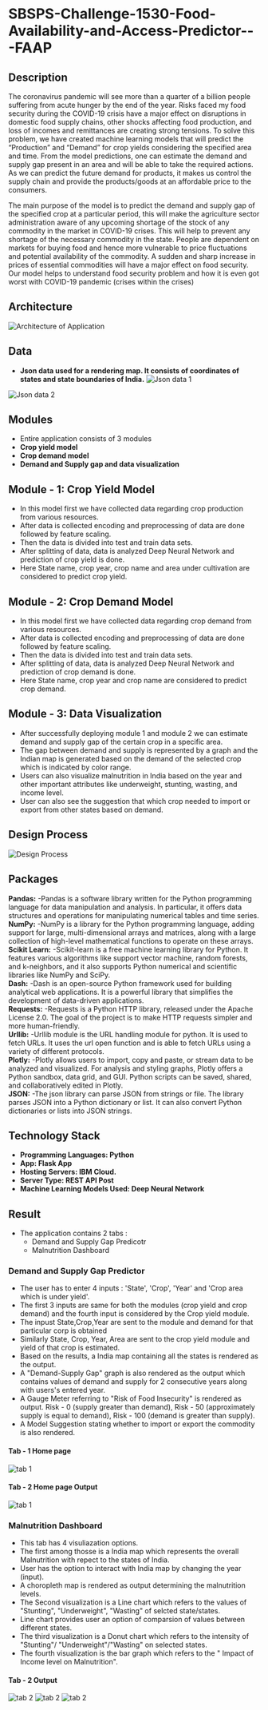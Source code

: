 # SBSPS-Challenge-1530-Food-Availability-and-Access-Predictor---FAAP

## Description
The coronavirus pandemic will see more than a quarter of a billion people suffering from acute hunger by the end of the year. Risks faced my food security during the COVID-19 crisis have a major effect on disruptions in domestic food supply chains, other shocks affecting food production, and loss of incomes and remittances are creating strong tensions.
To solve this problem, we have created machine learning models that will predict the “Production” and “Demand” for crop yields considering the specified area and time. From the model predictions, one can estimate the demand and supply gap present in an area and will be able to take the required actions. As we can predict the future demand for products, it makes us control the supply chain and provide the products/goods at an affordable price to the consumers.

The main purpose of the model is to predict the demand and supply gap of the specified crop at a particular period, this will make the agriculture sector administration aware of any upcoming shortage of the stock of any commodity in the market in COVID-19 crises. This will help to prevent any shortage of the necessary commodity in the state.
People are dependent on markets for buying food and hence more vulnerable to price fluctuations and potential availability of the commodity. A sudden and sharp increase in prices of essential commodities will have a major effect on food security. Our model helps to understand food security problem and how it is even got worst with COVID-19 pandemic (crises within the crises)

## Architecture
![Architecture of Application](https://github.com/SmartPracticeschool/SBSPS-Challenge-1530-Food-Availability-and-Access-Predictor---FAAP/blob/master/images/architecture.png)

## Data 
* **Json data used for a rendering map. It consists of coordinates of states and state boundaries of India.**
![Json data 1](https://github.com/SmartPracticeschool/SBSPS-Challenge-1530-Food-Availability-and-Access-Predictor---FAAP/blob/master/images/jsondata.png)

![Json data 2](https://github.com/SmartPracticeschool/SBSPS-Challenge-1530-Food-Availability-and-Access-Predictor---FAAP/blob/master/images/jsondata1.png)
## Modules
* Entire application consists of 3 modules
* **Crop yield model**
* **Crop demand model**
* **Demand and Supply gap and data visualization**
## Module - 1: Crop Yield Model
* In this model first we have collected data regarding crop production from various resources. 
* After data is collected encoding and preprocessing of data are done followed by feature scaling.
* Then the data is divided into test and train data sets.
* After splitting of data, data is analyzed Deep Neural Network and prediction of crop yield is done.
* Here State name, crop year, crop name and area under cultivation are considered to predict crop yield.
## Module - 2: Crop Demand Model
* In this model first we have collected data regarding crop demand from various resources. 
* After data is collected encoding and preprocessing of data are done followed by feature scaling.
* Then the data is divided into test and train data sets.
* After splitting of data, data is analyzed Deep Neural Network and prediction of crop demand is done.
* Here State name, crop year and crop name are considered to predict crop demand.
## Module - 3: Data Visualization
* After successfully deploying module 1 and module 2 we can estimate demand and supply gap of the certain crop in a specific area.
* The gap between demand and supply is represented by a graph and the Indian map is generated based on the demand of the selected crop which is indicated by color range.
* Users can also visualize malnutrition in India based on the year and other important attributes like underweight, stunting, wasting, and income level.
* User can also see the suggestion that which crop needed to import or export from other states based on demand.

## Design Process

![Design Process](https://github.com/SmartPracticeschool/SBSPS-Challenge-1530-Food-Availability-and-Access-Predictor---FAAP/blob/master/images/design.png)

## Packages 
**Pandas:** -Pandas is a software library written for the Python programming language for data manipulation and analysis. In particular, it offers data structures and operations for manipulating numerical tables and time series.<br/>
**NumPy:** -NumPy is a library for the Python programming language, adding support for large, multi-dimensional arrays and matrices, along with a large collection of high-level mathematical functions to operate on these arrays.<br/>
**Scikit Learn:** -Scikit-learn is a free machine learning library for Python. It features various algorithms like support vector machine, random forests, and k-neighbors, and it also supports Python numerical and scientific libraries like NumPy and SciPy.<br/>
**Dash:** -Dash is an open-source Python framework used for building analytical web applications. It is a powerful library that simplifies the development of data-driven applications.<br/>
**Requests:** -Requests is a Python HTTP library, released under the Apache License 2.0. The goal of the project is to make HTTP requests simpler and more human-friendly.<br/>
**Urllib:** -Urllib module is the URL handling module for python. It is used to fetch URLs. It uses the url open function and is able to fetch URLs using a variety of different protocols.<br/>
**Plotly:** -Plotly allows users to import, copy and paste, or stream data to be analyzed and visualized. For analysis and styling graphs, Plotly offers a Python sandbox, data grid, and GUI. Python scripts can be saved, shared, and collaboratively edited in Plotly.<br/>
**JSON:** -The json library can parse JSON from strings or file. The library parses JSON into a Python dictionary or list. It can also convert Python dictionaries or lists into JSON strings.<br/>

## Technology Stack
* **Programming Languages: Python**
* **App: Flask App**
* **Hosting Servers: IBM Cloud.**
* **Server Type: REST API Post**
* **Machine Learning Models Used: Deep Neural Network**

## Result 
* The application contains 2 tabs :
  * Demand and Supply Gap Predicotr
  * Malnutrition Dashboard
### Demand and Supply Gap Predictor
* The user has to enter 4 inputs : 'State', 'Crop', 'Year' and 'Crop area which is under yield'.
* The first 3 inputs are same for both the modules (crop yield and crop demand) and the fourth input is considered by the Crop yield module.
* The inpust State,Crop,Year are sent to the module and demand for that particular corp is obtained
* Similarly State, Crop, Year, Area are sent to the crop yield module and yield of that crop is estimated.
* Based on the results, a India map containing all the states is rendered as  the output.
* A "Demand-Supply Gap" graph is also rendered as the output which contains values of demand and supply for 2 consecutive years along with users's entered year.
* A Gauge Meter referring to "Risk of Food Insecurity" is rendered as output. Risk - 0 (supply greater than demand), Risk - 50 (approximately supply is equal to demand), Risk - 100 (demand is greater than supply).
* A Model Suggestion stating whether to import or export the commodity is also rendered.
#### Tab - 1 Home page
![tab 1](https://github.com/SmartPracticeschool/SBSPS-Challenge-1530-Food-Availability-and-Access-Predictor---FAAP/blob/master/images/tab1.png)
#### Tab - 2 Home page Output
![tab 1](https://github.com/SmartPracticeschool/SBSPS-Challenge-1530-Food-Availability-and-Access-Predictor---FAAP/blob/master/images/tab1output.png)
### Malnutrition Dashboard
* This tab has 4 visuliazation options.
* The first among thosse is a India map which represents the overall Malnutrition with repect to the states of India.
* User has the option to interact with India map by changing the year (input).
* A choropleth map is rendered as output determining the malnutrition levels.
* The Second visualization is a Line chart which refers to the values of "Stunting", "Underweight", "Wasting" of selcted state/states. 
* Line chart provides user an option of comparsion of values between different states.
* The third visualization is a Donut chart which refers to the intensity of "Stunting"/ "Underweight"/"Wasting" on selected states.
* The fourth visualization is the bar graph which refers to the " Impact of Income level on Malnutrition".
#### Tab - 2 Output
![tab 2](https://github.com/SmartPracticeschool/SBSPS-Challenge-1530-Food-Availability-and-Access-Predictor---FAAP/blob/master/images/tab2map.png)
![tab 2](https://github.com/SmartPracticeschool/SBSPS-Challenge-1530-Food-Availability-and-Access-Predictor---FAAP/blob/master/images/tab2charts.png)
![tab 2](https://github.com/SmartPracticeschool/SBSPS-Challenge-1530-Food-Availability-and-Access-Predictor---FAAP/blob/master/images/tab2malnutrition.png)

